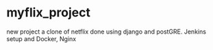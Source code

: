 ﻿# myflix_project
new project
a clone of netflix
done using django and postGRE.
Jenkins setup and Docker, Nginx
